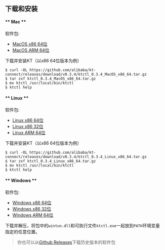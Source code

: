 下载和安装
---

<!-- tabs:start -->

#### ** Mac **

软件包:

* [MacOS x86 64位](https://github.com/alibaba/kt-connect/releases/download/v0.3.4/ktctl_0.3.4_MacOS_x86_64.tar.gz)
* [MacOS ARM 64位](https://github.com/alibaba/kt-connect/releases/download/v0.3.4/ktctl_0.3.4_MacOS_arm_64.tar.gz)

下载并安装KT（以x86 64位版本为例）

```
$ curl -OL https://github.com/alibaba/kt-connect/releases/download/v0.3.4/ktctl_0.3.4_MacOS_x86_64.tar.gz
$ tar zxf ktctl_0.3.4_MacOS_x86_64.tar.gz
$ mv ktctl /usr/local/bin/ktctl
$ ktctl help
```

#### ** Linux **

软件包:

* [Linux x86 64位](https://github.com/alibaba/kt-connect/releases/download/v0.3.4/ktctl_0.3.4_Linux_x86_64.tar.gz)
* [Linux x86 32位](https://github.com/alibaba/kt-connect/releases/download/v0.3.4/ktctl_0.3.4_linux_i386.tar.gz)
* [Linux ARM 64位](https://github.com/alibaba/kt-connect/releases/download/v0.3.4/ktctl_0.3.4_Linux_arm_64.tar.gz)

下载并安装KT（以x86 64位版本为例）

```
$ curl -OL https://github.com/alibaba/kt-connect/releases/download/v0.3.4/ktctl_0.3.4_Linux_x86_64.tar.gz
$ tar zxf ktctl_0.3.4_Linux_x86_64.tar.gz
$ mv ktctl /usr/local/bin/ktctl
$ ktctl help
```

#### ** Windows **

软件包:

* [Windows x86 64位](https://github.com/alibaba/kt-connect/releases/download/v0.3.4/ktctl_0.3.4_Windows_x86_64.zip)
* [Windows x86 32位](https://github.com/alibaba/kt-connect/releases/download/v0.3.4/ktctl_0.3.4_Windows_i386.zip)
* [Windows ARM 64位](https://github.com/alibaba/kt-connect/releases/download/v0.3.4/ktctl_0.3.4_Windows_arm_64.zip)

下载并解压，将包中的`wintun.dll`和可执行文件`ktctl.exe`一起放到`PATH`环境变量指定的任意位置。

<!-- tabs:end -->

> 你也可以从[Github Releases](https://github.com/alibaba/kt-connect/releases)下载历史版本的软件包
